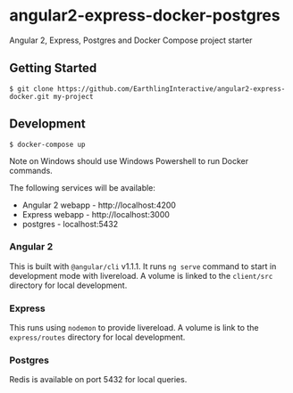 # angular2-express-docker-postgres

Angular 2, Express, Postgres and Docker Compose project starter

## Getting Started

```
$ git clone https://github.com/EarthlingInteractive/angular2-express-docker.git my-project
```

## Development

```
$ docker-compose up
```

Note on Windows should use Windows Powershell to run Docker commands.

The following services will be available:

* Angular 2 webapp - http://localhost:4200
* Express webapp - http://localhost:3000
* postgres - localhost:5432

### Angular 2

This is built with `@angular/cli` v1.1.1. It runs `ng serve` command to start in development mode with livereload. 
A volume is linked to the `client/src` directory for local development.

### Express

This runs using `nodemon` to provide livereload. A volume is link to the `express/routes` directory for local development.

### Postgres

Redis is available on port 5432 for local queries.
